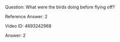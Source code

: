 Question: What were the birds doing before flying off?

Reference Answer: 2

Video ID: 4693242968

Answer: 2


